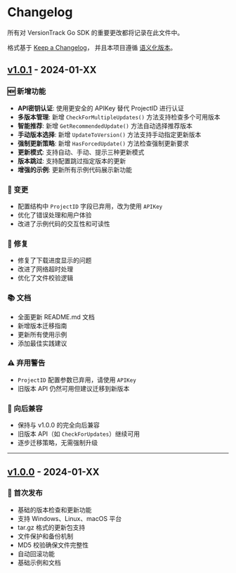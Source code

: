 # Changelog

所有对 VersionTrack Go SDK 的重要更改都将记录在此文件中。

格式基于 [Keep a Changelog](https://keepachangelog.com/zh-CN/1.0.0/)，
并且本项目遵循 [语义化版本](https://semver.org/lang/zh-CN/)。

## [v1.0.1] - 2024-01-XX

### 🆕 新增功能
- **API密钥认证**: 使用更安全的 APIKey 替代 ProjectID 进行认证
- **多版本管理**: 新增 `CheckForMultipleUpdates()` 方法支持检查多个可用版本
- **智能推荐**: 新增 `GetRecommendedUpdate()` 方法自动选择推荐版本
- **手动版本选择**: 新增 `UpdateToVersion()` 方法支持手动指定更新版本
- **强制更新策略**: 新增 `HasForcedUpdate()` 方法检查强制更新要求
- **更新模式**: 支持自动、手动、提示三种更新模式
- **版本跳过**: 支持配置跳过指定版本的更新
- **增强的示例**: 更新所有示例代码展示新功能

### 🔄 变更
- 配置结构中 `ProjectID` 字段已弃用，改为使用 `APIKey`
- 优化了错误处理和用户体验
- 改进了示例代码的交互性和可读性

### 🔧 修复
- 修复了下载进度显示的问题
- 改进了网络超时处理
- 优化了文件校验逻辑

### 📚 文档
- 全面更新 README.md 文档
- 新增版本迁移指南
- 更新所有使用示例
- 添加最佳实践建议

### ⚠️ 弃用警告
- `ProjectID` 配置参数已弃用，请使用 `APIKey`
- 旧版本 API 仍然可用但建议迁移到新版本

### 🚀 向后兼容
- 保持与 v1.0.0 的完全向后兼容
- 旧版本 API（如 `CheckForUpdates`）继续可用
- 逐步迁移策略，无需强制升级

---

## [v1.0.0] - 2024-01-XX

### 🎉 首次发布
- 基础的版本检查和更新功能
- 支持 Windows、Linux、macOS 平台
- tar.gz 格式的更新包支持
- 文件保护和备份机制
- MD5 校验确保文件完整性
- 自动回滚功能
- 基础示例和文档

[v1.0.1]: https://github.com/CooperJiang/versiontrack-go-sdk/compare/v1.0.0...v1.0.1
[v1.0.0]: https://github.com/CooperJiang/versiontrack-go-sdk/releases/tag/v1.0.0
